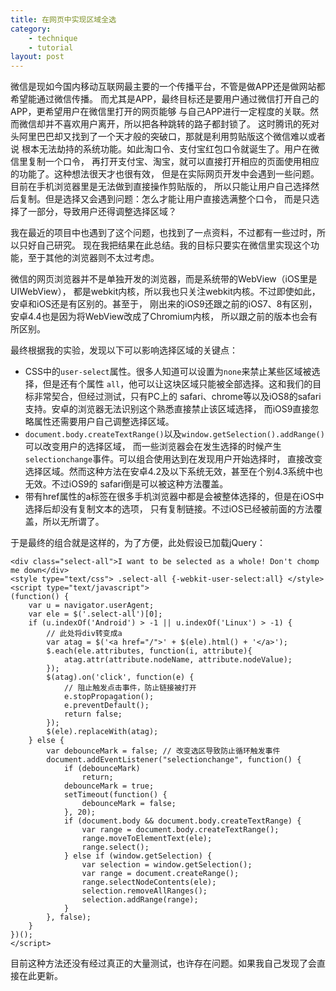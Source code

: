 ```yaml
---
title: 在网页中实现区域全选
category: 
    - technique
    - tutorial
layout: post
---
```


微信是现如今国内移动互联网最主要的一个传播平台，不管是做APP还是做网站都希望能通过微信传播。
而尤其是APP，最终目标还是要用户通过微信打开自己的APP，更希望用户在微信里打开的网页能够
与自己APP进行一定程度的关联。然而微信却并不喜欢用户离开，所以把各种跳转的路子都封锁了。
这时腾讯的死对头阿里巴巴却又找到了一个天才般的突破口，那就是利用剪贴版这个微信难以或者说
根本无法劫持的系统功能。如此淘口令、支付宝红包口令就诞生了。用户在微信里复制一个口令，
再打开支付宝、淘宝，就可以直接打开相应的页面使用相应的功能了。这种想法很天才也很有效，
但是在实际网页开发中会遇到一些问题。目前在手机浏览器里是无法做到直接操作剪贴版的，
所以只能让用户自己选择然后复制。但是选择又会遇到问题：怎么才能让用户直接选满整个口令，
而是只选择了一部分，导致用户还得调整选择区域？

我在最近的项目中也遇到了这个问题，也找到了一点资料，不过都有一些过时，所以只好自己研究。
现在我把结果在此总结。我的目标只要实在微信里实现这个功能，至于其他的浏览器则不太过考虑。

微信的网页浏览器并不是单独开发的浏览器，而是系统带的WebView（iOS里是UIWebView），
都是webkit内核，所以我也只关注webkit内核。不过即使如此，安卓和iOS还是有区别的。甚至于，
刚出来的iOS9还跟之前的iOS7、8有区别，安卓4.4也是因为将WebView改成了Chromium内核，
所以跟之前的版本也会有所区别。

最终根据我的实验，发现以下可以影响选择区域的关键点：

- CSS中的`user-select`属性。很多人知道可以设置为`none`来禁止某些区域被选择，但是还有个属性
  `all`，他可以让这块区域只能被全部选择。这和我们的目标非常契合，但经过测试，只有PC上的
  safari、chrome等以及iOS8的safari支持。安卓的浏览器无法识别这个熟悉直接禁止该区域选择，
  而iOS9直接忽略属性还需要用户自己调整选择区域。
- `document.body.createTextRange()`以及`window.getSelection().addRange()`可以改变用户的选择区域，
  而一些浏览器会在发生选择的时候产生`selectionchange`事件。可以组合使用达到在发现用户开始选择时，
  直接改变选择区域。然而这种方法在安卓4.2及以下系统无效，甚至在个别4.3系统中也无效。不过iOS9的
  safari倒是可以被这种方法覆盖。
- 带有href属性的a标签在很多手机浏览器中都是会被整体选择的，但是在iOS中选择后却没有复制文本的选项，
  只有复制链接。不过iOS已经被前面的方法覆盖，所以无所谓了。

于是最终的组合就是这样的，为了方便，此处假设已加载jQuery：

    <div class="select-all">I want to be selected as a whole! Don't chomp me down</div>
    <style type="text/css"> .select-all {-webkit-user-select:all} </style>
    <script type="text/javascript">
    (function() {
        var u = navigator.userAgent;
        var ele = $('.select-all')[0];
        if (u.indexOf('Android') > -1 || u.indexOf('Linux') > -1) {
            // 此处将div转变成a
            var atag = $('<a href="/">' + $(ele).html() + '</a>');
            $.each(ele.attributes, function(i, attribute){
                atag.attr(attribute.nodeName, attribute.nodeValue);
            });
            $(atag).on('click', function(e) {
                // 阻止触发点击事件，防止链接被打开
                e.stopPropagation();
                e.preventDefault();
                return false;
            });
            $(ele).replaceWith(atag);
        } else {
            var debounceMark = false; // 改变选区导致防止循环触发事件
            document.addEventListener("selectionchange", function() {
                if (debounceMark)
                    return;
                debounceMark = true;
                setTimeout(function() {
                    debounceMark = false;
                }, 20);
                if (document.body && document.body.createTextRange) {
                    var range = document.body.createTextRange();
                    range.moveToElementText(ele);
                    range.select();
                } else if (window.getSelection) {
                    var selection = window.getSelection();        
                    var range = document.createRange();
                    range.selectNodeContents(ele);
                    selection.removeAllRanges();
                    selection.addRange(range); 
                }
            }, false);
        }
    })();
    </script>

目前这种方法还没有经过真正的大量测试，也许存在问题。如果我自己发现了会直接在此更新。

